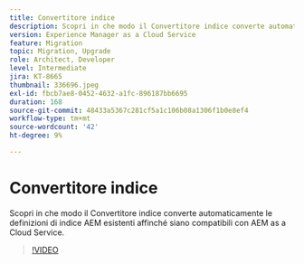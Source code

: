 ```yaml
---
title: Convertitore indice
description: Scopri in che modo il Convertitore indice converte automaticamente le definizioni di indice AEM esistenti affinché siano compatibili con AEM as a Cloud Service.
version: Experience Manager as a Cloud Service
feature: Migration
topic: Migration, Upgrade
role: Architect, Developer
level: Intermediate
jira: KT-8665
thumbnail: 336696.jpeg
exl-id: fbcb7ae8-0452-4632-a1fc-896187bb6695
duration: 168
source-git-commit: 48433a5367c281cf5a1c106b08a1306f1b0e8ef4
workflow-type: tm+mt
source-wordcount: '42'
ht-degree: 9%

---
```


# Convertitore indice

Scopri in che modo il Convertitore indice converte automaticamente le definizioni di indice AEM esistenti affinché siano compatibili con AEM as a Cloud Service.

>[!VIDEO](https://video.tv.adobe.com/v/3443781?quality=12&learn=on&captions=ita)
